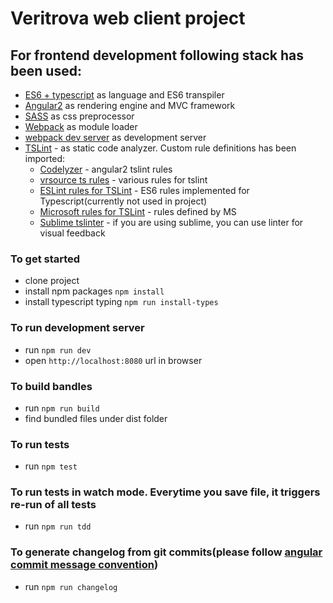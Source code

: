 # Veritrova web client project

## For frontend development following stack has been used:
- [ES6 + typescript](https://www.typescriptlang.org/) as language and ES6 transpiler
- [Angular2](https://angular.io/) as rendering engine and MVC framework
- [SASS](http://sass-lang.com/) as css preprocessor
- [Webpack](https://github.com/webpack/webpack) as module loader
- [webpack dev server](https://webpack.github.io/docs/webpack-dev-server.html) as development server
- [TSLint](https://github.com/palantir/tslint) - as static code analyzer. Custom rule definitions has been imported:
  - [Codelyzer](https://github.com/mgechev/codelyzer) - angular2 tslint rules
  - [vrsource ts rules](https://github.com/vrsource/vrsource-tslint-rules) - various rules for tslint
  - [ESLint rules for TSLint](https://github.com/buzinas/tslint-eslint-rules) - ES6 rules implemented for Typescript(currently not used in project)
  - [Microsoft rules for TSLint](https://github.com/Microsoft/tslint-microsoft-contrib) - rules defined by MS
  - [Sublime tslinter](https://github.com/lavrton/SublimeLinter-contrib-tslint) - if you are using sublime, you can use linter for visual feedback

### To get started
- clone project
- install npm packages ```npm install```
- install typescript typing ```npm run install-types```

### To run development server
- run ```npm run dev```
- open ```http://localhost:8080``` url in browser

### To build bandles
- run ```npm run build```
- find bundled files under dist folder

### To run tests
- run ```npm test```

### To run tests in watch mode. Everytime you save file, it triggers re-run of all tests
- run ```npm run tdd```

### To generate changelog from git commits(please follow [angular commit message convention](https://github.com/conventional-changelog/conventional-changelog-angular/blob/master/convention.md))
- run ```npm run changelog```
